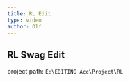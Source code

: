 ```yaml
---
title: RL Edit
type: video
author: Olf
---
```


## RL Swag Edit

project path: `E:\EDITING Acc\Project\RL`
